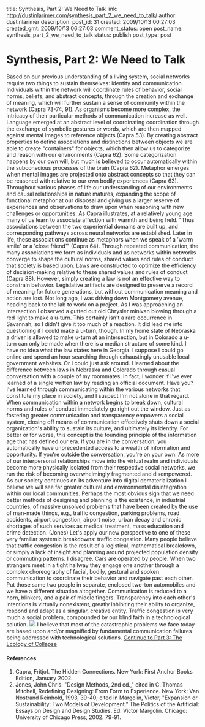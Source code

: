title: Synthesis, Part 2: We Need to Talk
link: http://dustinlarimer.com/synthesis_part_2_we_need_to_talk/
author: dustinlarimer
description: 
post_id: 31
created: 2009/10/13 00:27:03
created_gmt: 2009/10/13 06:27:03
comment_status: open
post_name: synthesis_part_2_we_need_to_talk
status: publish
post_type: post

# Synthesis, Part 2: We Need to Talk

Based on our previous understanding of a living system, social networks require two things to sustain themselves: identity and communication. Individuals within the network will coordinate rules of behavior, social norms, beliefs, and abstract concepts, through the creation and exchange of meaning, which will further sustain a sense of community within the network (Capra 73-74, 91). As organisms become more complex, the intricacy of their particular methods of communication increase as well. Language emerged at an abstract level of coordinating coordination through the exchange of symbolic gestures or words, which are then mapped against mental images to reference objects (Capra 53). By creating abstract properties to define associations and distinctions between objects we are able to create "containers" for objects, which then allow us to categorize and reason with our environments (Capra 62). Some categorization happens by our own will, but much is believed to occur automatically within the subconscious processes of the brain (Capra 62).  Metaphor emerges when mental images are projected onto abstract concepts so that they can be reasoned with relative to our own bodily experiences (Capra 63). Throughout various phases of life our understanding of our environments and causal relationships in nature matures, expanding the scope of functional metaphor at our disposal and giving us a larger reserve of experiences and observations to draw upon when reasoning with new challenges or opportunities. As Capra illustrates, at a relatively young age many of us learn to associate affection with warmth and being held. "Thus associations between the two experiential domains are built up, and corresponding pathways across neural networks are established. Later in life, these associations continue as metaphors when we speak of a 'warm smile' or a 'close friend'" (Capra 64). Through repeated communication, the many associations we form as individuals and as networks within networks converge to shape the cultural norms, shared values and rules of conduct that society is based upon. Laws are constructed to optimize the efficiency of decision-making relative to these shared values and rules of conduct (Capra 88). However, simply creating a law is not an effective way to constrain behavior. Legislative artifacts are designed to preserve a record of meaning for future generations, but without communication meaning and action are lost. Not long ago, I was driving down Montgomery avenue, heading back to the lab to work on a project. As I was approaching an intersection I observed a gutted out old Chrysler minivan blowing through a red light to make a u-turn. This certainly isn't a rare occurrence in Savannah, so I didn't give it too much of a reaction. It did lead me into questioning if I could make a u-turn, though. In my home state of Nebraska a driver is allowed to make u-turn at an intersection, but in Colorado a u-turn can only be made when there is a median structure of some kind. I have no idea what the law states here in Georgia. I suppose I could go online and spend an hour searching through exhaustingly unusable local government websites. Or I could just ask around. I learned about the difference between laws in Nebraska and Colorado through casual conversation with a couple of my roommates. In fact, I wonder if I've ever learned of a single written law by reading an official document. Have you? I've learned through communicating within the various networks that constitute my place in society, and I suspect I'm not alone in that regard. When communication within a network begins to break down, cultural norms and rules of conduct immediately go right out the window. Just as fostering greater communication and transparency empowers a social system, closing off means of communication effectively shuts down a social organization's ability to sustain its culture, and ultimately its identity. For better or for worse, this concept is the founding principle of the information age that has defined our era. If you are in the conversation, you automatically have unprecedented access to a wealth of information and opportunity. If you're outside the conversation, you're on your own. As more of our interpersonal relationships move into the virtual realm and individuals become more physically isolated from their respective social networks, we run the risk of becoming overwhelmingly fragmented and disempowered. As our society continues on its adventure into digital dematerialization I believe we will see far greater cultural and environmental disintegration within our local communities. Perhaps the most obvious sign that we need better methods of designing and planning is the existence, in industrial countries, of massive unsolved problems that have been created by the use of man-made things, e.g., traffic congestion, parking problems, road accidents, airport congestion, airport noise, urban decay and chronic shortages of such services as medical treatment, mass education and crime detection. (Jones) Let's apply our new perspective to one of these very familiar systemic breakdowns: traffic congestion. Many people believe that traffic congestion is the result of a logistical, mathematical breakdown, or simply a lack of insight and planning around projected population density or commuting patterns. I disagree. Cars are operated by people. When two strangers meet in a tight hallway they engage one another through a complex choreography of facial, bodily, gestural and spoken communication to coordinate their behavior and navigate past each other. Put those same two people in separate, enclosed two-ton automobiles and we have a different situation altogether. Communication is reduced to a horn, blinkers, and a pair of middle fingers. Transparency into each other's intentions is virtually nonexistent, greatly inhibiting their ability to organize, respond and adapt as a singular, creative entity. Traffic congestion is very much a social problem, compounded by our blind faith in a technological solution. ![](http://www.dustinlarimer.com/content/uploads/2010/09/pt2_rearview.jpg) I believe that most of the catastrophic problems we face today are based upon and/or magnified by fundamental communication failures being addressed with technological solutions. [Continue to Part 3: The Ecology of Collapse](../synthesis-part-3-ecology-of-collapse.html)

#### References

  1. Capra, Fritjof. The Hidden Connections. New York: First Anchor Books Edition, January 2002.
  2. Jones, John Chris. "Design Methods, 2nd ed.," cited in C. Thomas Mitchell, Redefining Designing: From Form to Experience. New York: Van Nostrand Reinhold, 1993, 39-40; cited in Margolin, Victor, "Expansion or Sustainability: Two Models of Development." The Politics of the Artificial: Essays on Design and Design Studies. Ed. Victor Margolin. Chicago: University of Chicago Press, 2002. 79-91.